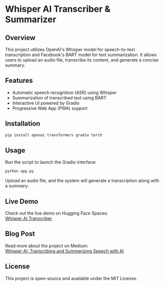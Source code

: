 # Whisper AI Transcriber & Summarizer

## Overview
This project utilizes OpenAI's Whisper model for speech-to-text transcription and Facebook's BART model for text summarization. It allows users to upload an audio file, transcribe its content, and generate a concise summary.

## Features
- Automatic speech recognition (ASR) using Whisper
- Summarization of transcribed text using BART
- Interactive UI powered by Gradio
- Progressive Web App (PWA) support

## Installation
```bash
pip install openai transformers gradio torch
```

## Usage
Run the script to launch the Gradio interface:
```python
python app.py
```
Upload an audio file, and the system will generate a transcription along with a summary.

## Live Demo
Check out the live demo on Hugging Face Spaces:  
[Whisper AI Transcriber](https://huggingface.co/spaces/rayyanmoqeem/whisper-ai-transcriber)

## Blog Post
Read more about the project on Medium:  
[Whisper AI: Transcribing and Summarizing Speech with AI](https://medium.com/@razeenshahid47/whisper-ai-transcribing-and-summarizing-speech-with-ai-392cf42543d5)

## License
This project is open-source and available under the MIT License.
